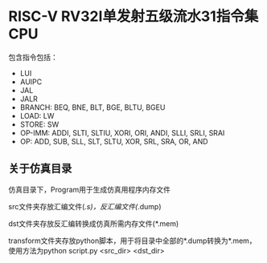 # RISC-V RV32I单发射五级流水31指令集CPU

包含指令包括：

* LUI
* AUIPC
* JAL
* JALR
* BRANCH:   BEQ, BNE, BLT, BGE, BLTU, BGEU
* LOAD:     LW
* STORE:    SW
* OP-IMM:   ADDI, SLTI, SLTIU, XORI, ORI, ANDI, SLLI, SRLI, SRAI
* OP:       ADD, SUB, SLL, SLT, SLTU, XOR, SRL, SRA, OR, AND

## 关于仿真目录

仿真目录下，Program用于生成仿真用程序内存文件

src文件夹存放汇编文件(*.s)，反汇编文件(*.dump)

dst文件夹存放反汇编转换成仿真所需内存文件(*.mem)

transform文件夹存放python脚本，用于将目录中全部的*.dump转换为*.mem，使用方法为python script.py <src_dir> <dst_dir>